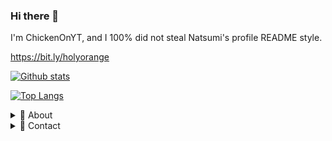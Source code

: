 ### Hi there 👋

I'm ChickenOnYT, and I 100% did not steal Natsumi's profile README style.

https://bit.ly/holyorange

[![Github stats](https://github-readme-stats.vercel.app/api?username=NameIsA&count_private=true&show_icons=true&hide=stars)](https://github.com/anuraghazra/github-readme-stats)

[![Top Langs](https://github-readme-stats.vercel.app/api/top-langs/?username=NameIsA&layout=compact)](https://github.com/anuraghazra/github-readme-stats)

<details>
  <summary>🌟 About</summary>
    I can code in JavaScript, HTML, CSS, PHP, and C#, and I've been into web development for about 4 years now. I make YouTube videos about Prodigy Math Game, and I've been helping ProdigyMathGameHacking for about a year.
 
</details>

<details>
  <summary>📨 Contact</summary>
  
  | | Name | Account |
  | - | ------- | ----- |
  | 💬 | *Discord* | ChickenOnYT#8295
  | ✉ | *Email* | dck.dachickenking@gmail.com
</details>

